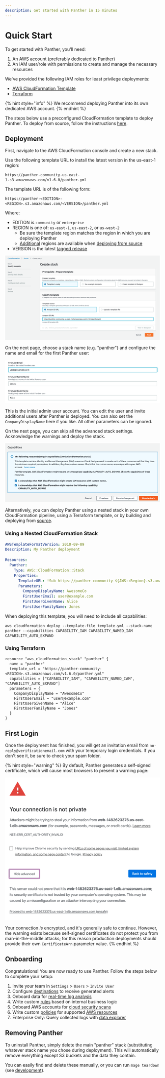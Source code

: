 ```yaml
---
description: Get started with Panther in 15 minutes
---
```


# Quick Start

To get started with Panther, you'll need:

1. An AWS account (preferably dedicated to Panther)
2. An IAM user/role with permissions to create and manage the necessary resources

We've provided the following IAM roles for least privilege deployments:

- [AWS CloudFormation Template](https://github.com/panther-labs/panther/blob/master/deployments/auxiliary/cloudformation/panther-deployment-role.yml)
- [Terraform](https://github.com/panther-labs/panther/tree/master/deployments/auxiliary/terraform/panther_deployment_role)

{% hint style="info" %}
We recommend deploying Panther into its own dedicated AWS account.
{% endhint %}

The steps below use a preconfigured CloudFormation template to deploy Panther. To deploy from source, follow the instructions [here](development.md#deploying).

## Deployment

First, navigate to the AWS CloudFormation console and create a new stack.

Use the following template URL to install the latest version in the us-east-1 region:

```
https://panther-community-us-east-1.s3.amazonaws.com/v1.6.0/panther.yml
```

The template URL is of the following form:

```
https://panther-<EDITION>-<REGION>.s3.amazonaws.com/<VERSION>/panther.yml
```

Where:

* EDITION is `community` or `enterprise`
* REGION is one of: `us-east-1`, `us-east-2`, or `us-west-2`
    * Be sure the template region matches the region in which you are deploying Panther
    * [Additional](development.md#supported-regions) regions are available when [deploying from source](development.md#deploying)
* VERSION is the latest [tagged release](https://github.com/panther-labs/panther/releases)

![CloudFormation Console](.gitbook/assets/quick-start-cfn-deploy-1.png)

On the next page, choose a stack name (e.g. "panther") and configure the name and email for the first Panther user:

![CloudFormation Parameters](.gitbook/assets/quick-start-cfn-deploy-2.png)

This is the initial admin user account. You can edit the user and invite additional users after Panther is deployed. You can also set the `CompanyDisplayName` here if you like. All other parameters can be ignored.

On the next page, you can skip all the advanced stack settings. Acknowledge the warnings and deploy the stack.

![CloudFormation Capabilities](.gitbook/assets/quick-start-cfn-deploy-3.png)

Alternatively, you can deploy Panther using a nested stack in your own CloudFormation pipeline, using a Terraform template, or by building and deploying from [source](development.md#deploying).

### Using a Nested CloudFormation Stack

```yaml
AWSTemplateFormatVersion: 2010-09-09
Description: My Panther deployment

Resources:
  Panther:
    Type: AWS::CloudFormation::Stack
    Properties:
      TemplateURL: !Sub https://panther-community-${AWS::Region}.s3.amazonaws.com/v1.6.0/panther.yml
      Parameters:
        CompanyDisplayName: AwesomeCo
        FirstUserEmail: user@example.com
        FirstUserGivenName: Alice
        FirstUserFamilyName: Jones
```

When deploying this template, you will need to include all capabilities:

```
aws cloudformation deploy --template-file template.yml --stack-name panther --capabilities CAPABILITY_IAM CAPABILITY_NAMED_IAM CAPABILITY_AUTO_EXPAND
```

### Using Terraform

```hcl
resource "aws_cloudformation_stack" "panther" {
  name = "panther"
  template_url = "https://panther-community-<REGION>.s3.amazonaws.com/v1.6.0/panther.yml"
  capabilities = ["CAPABILITY_IAM", "CAPABILITY_NAMED_IAM", "CAPABILITY_AUTO_EXPAND"]
  parameters = {
    CompanyDisplayName = "AwesomeCo"
    FirstUserEmail = "user@example.com"
    FirstUserGivenName = "Alice"
    FirstUserFamilyName = "Jones"
  }
}
```

## First Login

Once the deployment has finished, you will get an invitation email from `no-reply@verificationemail.com` with your temporary login credentials. If you don't see it, be sure to check your spam folder.

{% hint style="warning" %}
By default, Panther generates a self-signed certificate, which will cause most browsers to present a warning page:

![Self-Signed Certificate Warning](.gitbook/assets/quick-start-cert-warning.png)

Your connection _is_ encrypted, and it's generally safe to continue. However, the warning exists because self-signed certificates do not protect you from man-in-the-middle attacks; for this reason production deployments should provide their own `CertificateArn` parameter value.
{% endhint %}

## Onboarding

Congratulations! You are now ready to use Panther. Follow the steps below to complete your setup:

1. Invite your team in `Settings` > `Users` > `Invite User`
2. Configure [destinations](destinations) to receive generated alerts
3. Onboard data for [real-time log analysis](log-analysis/setup.md)
4. Write custom [rules](log-analysis/rules) based on internal business logic
5. Onboard AWS accounts for [cloud security scans](cloud-security)
6. Write custom [policies](cloud-security/policies) for supported [AWS resources](cloud-security/resources)
7. Enterprise Only: Query collected logs with [data explorer](enterprise/data-analytics)

## Removing Panther
To uninstall Panther, simply delete the main "panther" stack (substituting whatever stack name you chose during deployment).
This will automatically remove everything except S3 buckets and the data they contain.

You can easily find and delete these manually, or you can run `mage teardown` (see [development](development.md#teardown)).
